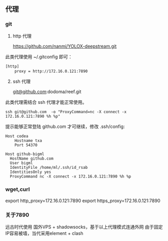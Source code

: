 ## 代理

### git

1. http 代理

    https://github.com/nanmi/YOLOX-deepstream.git

此类代理使用 ~/.gitconfig 即可：

```txt
[http]
    proxy = http://172.16.0.121:7890
```


2. ssh 代理

    git@github.com:dodoma/reef.git

此类代理需结合 ssh 代理才能正常使用。

```
ssh git@github.com  -o "ProxyCommand=nc -X connect -x 172.16.0.121:7890 %h %p"
```

提示能够正常登陆 github.com 才可继续，修改 .ssh/config:

```
Host codea
	Hostname txa
	Port 54370

Host github-bigml
  HostName github.com
  User bigml
  IdentityFile /home/ml/.ssh/id_rsab
  IdentitiesOnly yes
  ProxyCommand nc -X connect -x 172.16.0.121:7890 %h %p
```

### wget,curl

export http_proxy=172.16.0.121:7890
export https_proxy=172.16.0.121:7890


### 关于7890

远古时代使用 国外VPS + shadowsocks，基于以上代理模式连通外网
由于固定IP容易被墙，当代采用element + clash
